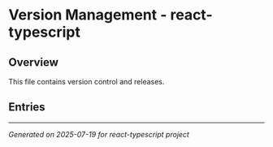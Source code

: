 # Version Management - react-typescript

## Overview

This file contains version control and releases.

## Entries

<!-- Entries will be added here automatically -->

---
*Generated on 2025-07-19 for react-typescript project*
